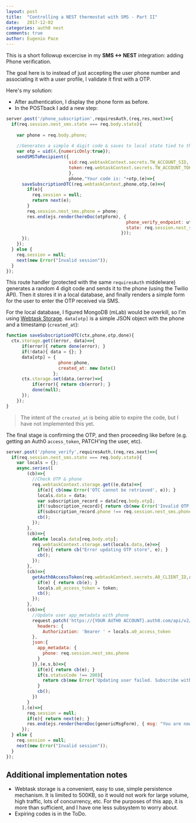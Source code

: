 ```yaml
---
layout: post
title:  "Controlling a NEST thermostat with SMS - Part II"
date:   2017-12-02
categories: auth0 nest
comments: true
author: Eugenio Pace
---
```


This is a short followup excercise in my **SMS <-> NEST** integration: adding Phone verification. 

The goal here is to instead of just accepting the user phone number and associating it with a user profile, I validate it first with a OTP.

Here's my solution: 

* After authentication, I display the phone form as before.
* In the POSTback I add a new step:

```js
server.post('/phone_subscription',requiresAuth,(req,res,next)=>{
  if(req.session.nest_sms.state === req.body.state){
    
    var phone = req.body.phone;
    
    //Generates a simple 4 digit code & saves to local state tied to the user/phone
    var otp = uid(4,{numericOnly:true});
    sendSMSToRecipient({
                        sid:req.webtaskContext.secrets.TW_ACCOUNT_SID,
                        token:req.webtaskContext.secrets.TW_ACCOUNT_TOKEN
                        },
                        phone,"Your code is: "+otp,(e)=>{
      saveSubscriptionOTC(req.webtaskContext,phone,otp,(e)=>{
        if(e){ 
          req.session = null;
          return next(e); 
        }
        req.session.nest_sms.phone = phone;
        res.end(ejs.render(hereDoc(otpForm), { 
                                              phone_verify_endpoint: util.format("https://%s/nest-sms/phone_verify",req.hostname),
                                              state: req.session.nest_sms.state
                                            }));  
      });
    });
  } else {
    req.session = null;
    next(new Error("Invalid session"));  
  }
});
```

This route handler (protected with the same `requiresAuth` middelware) generates a random 4 digit code and sends it to the phone (using the Twilio API). Then it stores it in a local database, and finally renders a simple form for the user to enter the OTP received via SMS.

For the local database, I figured MongoDB (mLab) would be overkill, so I'm using [Webtask Storage](https://webtask.io/docs/storage). `data[otp]` is a simple JSON object with the phone and a timestamp (`created_at`):

```js
function saveSubscriptionOTC(ctx,phone,otp,done){
  ctx.storage.get((error, data)=>{
      if(error){ return done(error); }
      if(!data){ data = {}; }
      data[otp] = {
                    phone:phone,
                    created_at: new Date()
                  };
      ctx.storage.set(data,(error)=>{
          if(error){ return cb(error); }
          done(null);
      });
    });
}
```

> The intent of the `created_at` is being able to expire the code, but I have not implemented this yet.

The final stage is confirming the OTP, and then proceeding like before (e.g. getting an Auth0 `access_token`, PATCH'ing the user, etc).

```js
server.post('/phone_verify',requiresAuth,(req,res,next)=>{
  if(req.session.nest_sms.state === req.body.state){
    var locals = {};
    async.series([
        (cb)=>{
          //Check OTP & phone
          req.webtaskContext.storage.get((e,data)=>{
            if(e){ cb(new Error('OTC cannot be retrieved', e)); }
            locals.data = data;
            var subscription_record = data[req.body.otp];
            if(!subscription_record){ return cb(new Error('Invalid OTP')); }
            if(subscription_record.phone !== req.session.nest_sms.phone){ return cb(new Error('Invalid phone/OTC')); }
            cb();
          });  
        },
        (cb)=>{
          delete locals.data[req.body.otp];
          req.webtaskContext.storage.set(locals.data,(e)=>{
            if(e){ return cb("Error updating OTP store", e); }
            cb();
          });
        },
        (cb)=>{
          getAuth0AccessToken(req.webtaskContext.secrets.A0_CLIENT_ID,req.webtaskContext.secrets.A0_CLIENT_SECRET,(e,token)=>{
            if(e) { return cb(e); }
            locals.a0_access_token = token;
            cb();
          });
        },
        (cb)=>{
          //Update user app_metadata with phone
          request.patch('https://{YOUR AUTH0 ACCOUNT}.auth0.com/api/v2/users/'+req.session.nest_sms.user_id,{
            headers: {
              Authorization: 'Bearer ' + locals.a0_access_token
          },
          json:{
            app_metadata: {
              phone: req.session.nest_sms.phone
            }
          }},(e,s,b)=>{
            if(e){ return cb(e); }
            if(s.statusCode !== 200){
              return cb(new Error('Updating user failed. Subscribe with the S command.'));
            }
            cb();
          })
        }
      ],(e)=>{
        req.session = null;
        if(e){ return next(e); }
        res.end(ejs.render(hereDoc(genericMsgForm), { msg: "You are now subscribed! Send 'H' for  help on commands"}));
      });  
  } else {
    req.session = null;
    next(new Error("Invalid session"));  
  } 
});
```

## Additional implementation notes

* Webtask storage is a convenient, easy to use, simple persistence mechanism. It is limited to 500KB, so it would not work for large volume, high traffic, lots of concurrency, etc. For the purposes of this app, it is more than sufficient, and I have one less subsystem to worry about.
* Expiring codes is in the ToDo.

